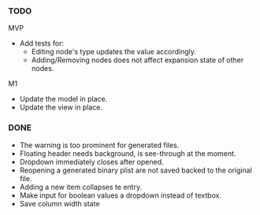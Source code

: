### TODO

MVP

- Add tests for:
  - Editing node's type updates the value accordingly.
  - Adding/Removing nodes does not affect expansion state of other nodes.

M1

- Update the model in place.
- Update the view in place.

### DONE

- The warning is too prominent for generated files.
- Floating header needs background, is see-through at the moment.
- Dropdown immediately closes after opened.
- Reopening a generated binary plist are not saved backed to the original file.
- Adding a new item collapses te entry.
- Make input for boolean values a dropdown instead of textbox.
- Save column width state
